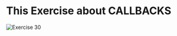 <h1> This Exercise about CALLBACKS</h1>


![Exercise 30](https://github.com/azzatosma/dugsiiye-js-exercises/blob/main/assets/jsexe30.jpg)

